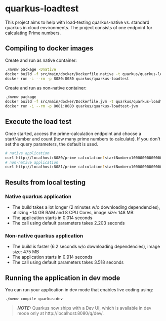 # quarkus-loadtest

This project aims to help with load-testing quarkus-native vs. standard quarkus in cloud environments. The project consists of one endpoint for calculating Prime numbers.

## Compiling to docker images

Create and run as native container:

```bash
./mvnw package -Dnative
docker build -f src/main/docker/Dockerfile.native -t quarkus/quarkus-loadtest .
docker run -i --rm -p 8080:8080 quarkus/quarkus-loadtest
```

Create and run as non-native container:

```bash
./mvnw package
docker build -f src/main/docker/Dockerfile.jvm -t quarkus/quarkus-loadtest-jvm .
docker run -i --rm -p 8081:8080 quarkus/quarkus-loadtest-jvm
```

## Execute the load test

Once started, access the prime-calculation endpoint and choose a startNumber and count (how many prime numbers to calculate). 
If you don't set the query parameters, the default is used.

```bash
# native application
curl http://localhost:8080/prime-calculation?startNumber=10000000000000&count=250
# non-native application
curl http://localhost:8081/prime-calculation?startNumber=10000000000000&count=250
```

## Results from local testing

### Native quarkus application

* The build takes a lot longer (2 minutes w/o downloading dependencies), utilizing ~14 GB RAM and 8 CPU Cores, image size: 148 MB
* The application starts in 0.014 seconds
* The call using default parameters takes 2.203 seconds

### Non-native quarkus application

* The build is faster (6.2 seconds w/o downloading dependencies), image size: 475 MB
* The application starts in 0.914 seconds
* The call using default parameters takes 3.518 seconds

## Running the application in dev mode

You can run your application in dev mode that enables live coding using:
```shell script
./mvnw compile quarkus:dev
```

> **_NOTE:_**  Quarkus now ships with a Dev UI, which is available in dev mode only at http://localhost:8080/q/dev/.
